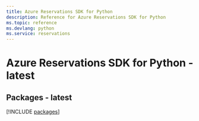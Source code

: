 ```yaml
---
title: Azure Reservations SDK for Python
description: Reference for Azure Reservations SDK for Python
ms.topic: reference
ms.devlang: python
ms.service: reservations
---
```

# Azure Reservations SDK for Python - latest
## Packages - latest
[!INCLUDE [packages](reservations-index.md)]

